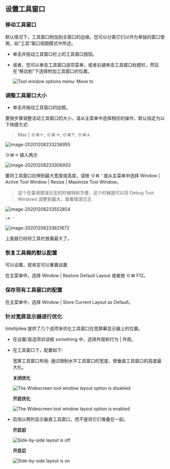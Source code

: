 ## 设置工具窗口

### 移动工具窗口

默认情况下，工具窗口附加到主窗口的边缘。您可以分离它们以作为单独的窗口使用，如“工具”窗口视图模式中所述。

- 单击并拖动工具窗口栏上的工具窗口按钮。

- 或者，您可以单击工具窗口选项菜单，或者右键单击工具窗口标题栏，然后在“移动到”下选择附加工具窗口的位置。

  ![Tool window options menu: Move to](./.vuepress/public/tool-window-moveto.png)

### 调整工具窗口大小

- 单击并拖动工具窗口的边框。

要按步骤调整活动工具窗口的大小，请从主菜单中选择相应的操作，默认指定为以下快捷方式:

> Mac | ⇧⌘←, ⇧⌘→, ⇧⌘↑, ⇧⌘↓.

![image-20201208233236955](./.vuepress/public/image-20201208233236955.png)

⇧⌘→ 输入两次

![image-20201208233306933](./.vuepress/public/image-20201208233306933.png)

要将工具窗口拉伸到最大宽度或高度，请按 ⇧⌘ ' 或从主菜单中选择 Window | Active Tool Window | Resize | Maximize Tool Window。

> 这个在查询错误日志的时候特别方便，这个时候就可以将 Debug Tool Windows 调整到最大，查看错误日志

![image-20201208233552854](./.vuepress/public/image-20201208233552854.png)

`⇧⌘ '`

![image-20201208233621672](./.vuepress/public/image-20201208233621672.png)

上面就已经将工具栏放置最大了。

### 恢复工具箱的默认配置

可以设置，就肯定可以重置设置

在主菜单中，选择 Window | Restore Default Layout 或者按 ⇧⌘ F12。

### 保存现有工具窗口的配置

在主菜单中，选择 Window | Store Current Layout as Default。

### 针对宽屏显示器进行优化

Intellijidea 提供了几个选项来优化工具窗口在宽屏幕显示器上的位置。

- 在设置/首选项对话框 something 中，选择外观和行为 | 外观。

- 在工具窗口下，配置如下:

  宽屏工具窗口布局: 通过限制水平工具窗口的宽度，使垂直工具窗口的高度最大化。

  **关闭优化**

  ![The Widescreen tool window layout option is disabled](./.vuepress/public/WideScreenOFF.png)

  **开启优化**

  ![The Widescreen tool window layout option is enabled](./.vuepress/public/WideScreenON.png)

- 启用以两列显示垂直工具窗口，而不是将它们堆叠在一起。

  **开启前**

  ![Side-by-side layout is off](./.vuepress/public/side_by_side_left_off.png)

  **开启后**

  ![Side-by-side layout is on](./.vuepress/public/side_by_side_left.png)
